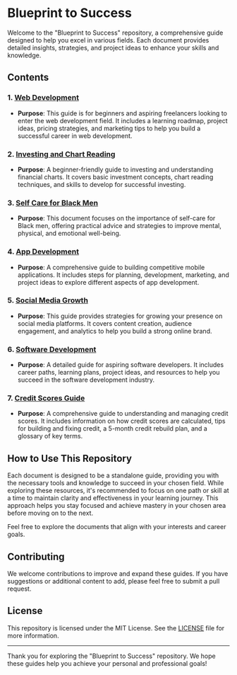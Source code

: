 # Blueprint to Success

Welcome to the "Blueprint to Success" repository, a comprehensive guide designed to help you excel in various fields. Each document provides detailed insights, strategies, and project ideas to enhance your skills and knowledge.

## Contents

### 1. [Web Development](Blueprint%20to%20Success/Web_Development.md)
- **Purpose**: This guide is for beginners and aspiring freelancers looking to enter the web development field. It includes a learning roadmap, project ideas, pricing strategies, and marketing tips to help you build a successful career in web development.

### 2. [Investing and Chart Reading](Blueprint%20to%20Success/Investing_and_Chart_Reading.md)
- **Purpose**: A beginner-friendly guide to investing and understanding financial charts. It covers basic investment concepts, chart reading techniques, and skills to develop for successful investing.

### 3. [Self Care for Black Men](Blueprint%20to%20Success/Self_Care_for_Black_Men.md)
- **Purpose**: This document focuses on the importance of self-care for Black men, offering practical advice and strategies to improve mental, physical, and emotional well-being.

### 4. [App Development](Blueprint%20to%20Success/App_Development.md)
- **Purpose**: A comprehensive guide to building competitive mobile applications. It includes steps for planning, development, marketing, and project ideas to explore different aspects of app development.

### 5. [Social Media Growth](Blueprint%20to%20Success/Social_Media_Growth.md)
- **Purpose**: This guide provides strategies for growing your presence on social media platforms. It covers content creation, audience engagement, and analytics to help you build a strong online brand.

### 6. [Software Development](Blueprint%20to%20Success/Software_Development.md)
- **Purpose**: A detailed guide for aspiring software developers. It includes career paths, learning plans, project ideas, and resources to help you succeed in the software development industry.

### 7. [Credit Scores Guide](Credit_Scores_Guide.md)
- **Purpose**: A comprehensive guide to understanding and managing credit scores. It includes information on how credit scores are calculated, tips for building and fixing credit, a 5-month credit rebuild plan, and a glossary of key terms.

## How to Use This Repository

Each document is designed to be a standalone guide, providing you with the necessary tools and knowledge to succeed in your chosen field. While exploring these resources, it's recommended to focus on one path or skill at a time to maintain clarity and effectiveness in your learning journey. This approach helps you stay focused and achieve mastery in your chosen area before moving on to the next.

Feel free to explore the documents that align with your interests and career goals.

## Contributing

We welcome contributions to improve and expand these guides. If you have suggestions or additional content to add, please feel free to submit a pull request.

## License

This repository is licensed under the MIT License. See the [LICENSE](LICENSE) file for more information.

---

Thank you for exploring the "Blueprint to Success" repository. We hope these guides help you achieve your personal and professional goals!
